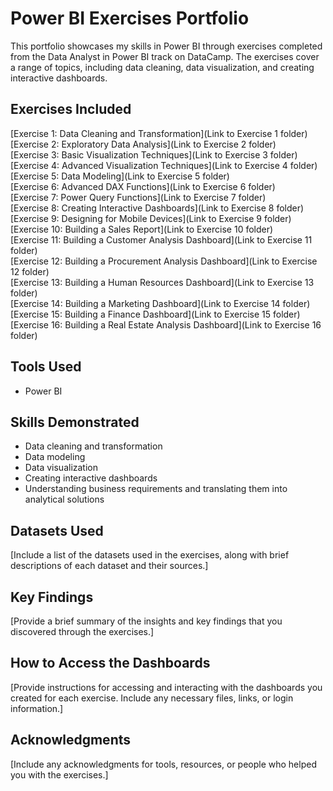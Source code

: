 # Power BI Exercises Portfolio

This portfolio showcases my skills in Power BI through exercises completed from the Data Analyst in Power BI track on DataCamp. The exercises cover a range of topics, including data cleaning, data visualization, and creating interactive dashboards.

## Exercises Included

[Exercise 1: Data Cleaning and Transformation](Link to Exercise 1 folder)<br>
[Exercise 2: Exploratory Data Analysis](Link to Exercise 2 folder)<br>
[Exercise 3: Basic Visualization Techniques](Link to Exercise 3 folder)<br>
[Exercise 4: Advanced Visualization Techniques](Link to Exercise 4 folder)<br>
[Exercise 5: Data Modeling](Link to Exercise 5 folder)<br>
[Exercise 6: Advanced DAX Functions](Link to Exercise 6 folder)<br>
[Exercise 7: Power Query Functions](Link to Exercise 7 folder)<br>
[Exercise 8: Creating Interactive Dashboards](Link to Exercise 8 folder)<br>
[Exercise 9: Designing for Mobile Devices](Link to Exercise 9 folder)<br>
[Exercise 10: Building a Sales Report](Link to Exercise 10 folder)<br>
[Exercise 11: Building a Customer Analysis Dashboard](Link to Exercise 11 folder)<br>
[Exercise 12: Building a Procurement Analysis Dashboard](Link to Exercise 12 folder)<br>
[Exercise 13: Building a Human Resources Dashboard](Link to Exercise 13 folder)<br>
[Exercise 14: Building a Marketing Dashboard](Link to Exercise 14 folder)<br>
[Exercise 15: Building a Finance Dashboard](Link to Exercise 15 folder)<br>
[Exercise 16: Building a Real Estate Analysis Dashboard](Link to Exercise 16 folder)<br>

## Tools Used
- Power BI
## Skills Demonstrated
- Data cleaning and transformation
- Data modeling
- Data visualization
- Creating interactive dashboards
- Understanding business requirements and translating them into analytical solutions
## Datasets Used
[Include a list of the datasets used in the exercises, along with brief descriptions of each dataset and their sources.]

## Key Findings
[Provide a brief summary of the insights and key findings that you discovered through the exercises.]

## How to Access the Dashboards
[Provide instructions for accessing and interacting with the dashboards you created for each exercise. Include any necessary files, links, or login information.]

## Acknowledgments
[Include any acknowledgments for tools, resources, or people who helped you with the exercises.]
